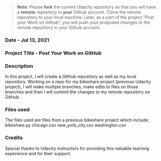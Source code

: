 >**Note**: Please **fork** the current Udacity repository so that you will have a **remote** repository in **your** Github account. Clone the remote repository to your local machine. Later, as a part of the project "Post your Work on Github", you will push your proposed changes to the remote repository in your Github account.

### Date - Jul 13, 2021

### Project Title -  Post Your Work on GitHub

### Description
In this project, I will create a GitHub repository as well as my local repository. Working on a repo for my bikeshare project (previous Udacity project), I will make multiple branches, make edits to files on those branches and then I will commit the changes to my remote repository on GitHub.

### Files used
The files used are files from a previous bikeshare project which include:
bikeshare.py
chicago.csv
new_york_city.csv
washington.csv

### Credits
Special thanks to Udacity instructors for providing this valuable learning experience and for their support.
